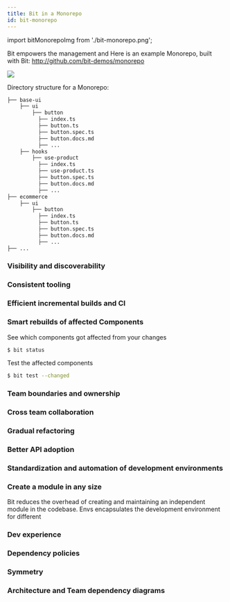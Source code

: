 ```yaml
---
title: Bit in a Monorepo
id: bit-monorepo
---
```


import bitMonorepoImg from './bit-monorepo.png';

Bit empowers the management and 
Here is an example Monorepo, built with Bit: http://github.com/bit-demos/monorepo

<img src={bitMonorepoImg} />

Directory structure for a Monorepo:

```bash
├── base-ui
    ├── ui
        ├── button
          ├── index.ts
          ├── button.ts
          ├── button.spec.ts
          ├── button.docs.md
          ├── ...
    ├── hooks
        ├── use-product
          ├── index.ts
          ├── use-product.ts
          ├── button.spec.ts
          ├── button.docs.md
          ├── ...
├── ecommerce
    ├── ui
        ├── button
          ├── index.ts
          ├── button.ts
          ├── button.spec.ts
          ├── button.docs.md
          ├── ...
├── ...
```


### Visibility and discoverability

### Consistent tooling

### Efficient incremental builds and CI




### Smart rebuilds of affected Components

See which components got affected from your changes
```bash
$ bit status
```

Test the affected components
```bash
$ bit test --changed
```

### Team boundaries and ownership

### Cross team collaboration

### Gradual refactoring

### Better API adoption

### Standardization and automation of development environments

### Create a module in any size
Bit reduces the overhead of creating and maintaining an independent module in the codebase. Envs encapsulates the development environment for different

### Dev experience

### Dependency policies

### Symmetry 

### Architecture and Team dependency diagrams


